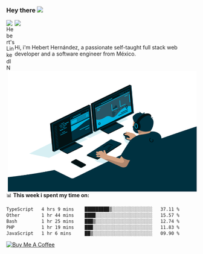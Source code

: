 ### Hey there <img src="https://media.giphy.com/media/hvRJCLFzcasrR4ia7z/giphy.gif" width="25px">
<a href="https://www.linkedin.com/in/evertcode/" target="_blank">
  <img align="left" alt="Hebert's LinkedIN" width="22px" src="https://raw.githubusercontent.com/peterthehan/peterthehan/master/assets/linkedin.svg" />
</a>

![](https://visitor-badge.glitch.me/badge?page_id=evertcode.evertcode)

<br />

Hi, i'm Hebert Hernández, a passionate self-taught full stack web developer and a software engineer from México.

<img align="right" alt="GIF" src="https://github.com/evertcode/evertcode/blob/master/code.gif?raw=true" width="500" height="320" />

📊 **This week i spent my time on:**

<!--START_SECTION:waka-->
```text
TypeScript   4 hrs 9 mins    █████████▒░░░░░░░░░░░░░░░   37.11 % 
Other        1 hr 44 mins    ████░░░░░░░░░░░░░░░░░░░░░   15.57 % 
Bash         1 hr 25 mins    ███▒░░░░░░░░░░░░░░░░░░░░░   12.74 % 
PHP          1 hr 19 mins    ███░░░░░░░░░░░░░░░░░░░░░░   11.83 % 
JavaScript   1 hr 6 mins     ██▒░░░░░░░░░░░░░░░░░░░░░░   09.90 % 
```
<!--END_SECTION:waka-->

<a href="https://www.buymeacoffee.com/evertcode" target="_blank"><img src="https://cdn.buymeacoffee.com/buttons/v2/default-red.png" alt="Buy Me A Coffee" width="150" ></a>

